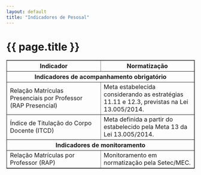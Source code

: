 ```yaml
---
layout: default
title: "Indicadores de Pesosal"
---
```


<!-- Parte de Navegação

Veja qual é a o nome da próxima página e da anterior e adicione abaixo no formato:

[Anterior: Nome da páginas](/documentacao/caminho_do_arquivo)
[Próximo: Nome da páginas »](/documentacao/caminho_do_arquivo) 
-->

# {{ page.title }}

<table border="1" cellspacing="0" cellpadding="5">
  <thead>
    <tr>
      <th colspan="1" style="width: 50%; text-align: center">Indicador</th>
      <th colspan="1" style="width: 50%; text-align: center">Normatização</th>
    </tr>
  </thead>
  <tbody>
    <tr>
      <th colspan="2" style="text-align: center">Indicadores de acompanhamento obrigatório</th>
    </tr>
    <tr><td>Relação Matrículas Presenciais por Professor (RAP Presencial)</td><td>Meta estabelecida considerando as estratégias 11.11 e 12.3, previstas na Lei 13.005/2014.</td></tr>
    <tr><td>Índice de Titulação do Corpo Docente (ITCD)</td><td>Meta definida a partir do estabelecido pela Meta 13 da Lei 13.005/2014. </td></tr>
    <tr>
       <th colspan="2" style="text-align: center">Indicadores de monitoramento</th>
    </tr>
    <tr><td>Relação Matrículas por Professor (RAP)</td><td>Monitoramento em normatização pela Setec/MEC.</td></tr>
  </tbody>
</table>